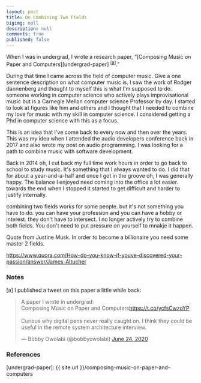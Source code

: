 ```yaml
---
layout: post
title: On Combining Two Fields
bigimg: null
description: null
comments: true
published: false
---
```



When I was in undergrad, I wrote a research paper, “[Composing Music on Paper and Computers][undergrad-paper] <sup>[[a]](#tweet-on-paper)</sup>.”

During that time I came across the field of computer music. Give a one sentence description on what computer music is. I saw the work of Rodger dannenberg and thought to myself this is what I'm supposed to do. someone working in computer science who actively plays improvisational music but is a Carnegie Mellon computer science Professor by day. I started to look at figures like him and others and I thought that I needed to combine my love for music with my skill in computer science.  I considered getting a Phd in computer science with this as a focus.

This is an idea that I've come back to every now and then over the years. This was my idea when I attended the audio developers conference back in 2017 and also wrote my post on audio programming. I was looking for a path to combine music with software development.

Back in 2014 oh, I cut back my full time work hours in order to go back to school to study music. It's something that I always wanted to do. I did that for about a year-and-a-half and once I got in the groove oh, I was generally happy. The balance I enjoyed need coming into the office a lot easier. towards the end when I stopped it started to get difficult and harder to justify internally.

 combining two fields works for some people. but it's not something you have to do. you can have your profession and you can have a hobby or interest. they don't have to intersect.  I no longer actively try to combine both fields.  You don't need to put pressure on yourself to mnakje it happen.

Quote from Justine Musk. In order to become a billionaire you need some master 2 fields.

https://www.quora.com/How-do-you-know-if-youve-discovered-your-passion/answer/James-Altucher



### Notes

[<a name="tweet-on-paper">a</a>] I published a tweet on this paper a little while back:

<blockquote class="twitter-tweet"><p lang="en" dir="ltr">A paper I wrote in undergrad:<br>Composing Music on Paper and Computers<a href="https://t.co/ycfsCwzoYP">https://t.co/ycfsCwzoYP</a><br><br>Curious why digital pens never really caught on. I think they could be useful in the remote system architecture interview.</p>&mdash; Bobby Owolabi (@bobbyowolabi) <a href="https://twitter.com/bobbyowolabi/status/1275924074833694720?ref_src=twsrc%5Etfw">June 24, 2020</a></blockquote> <script async src="https://platform.twitter.com/widgets.js" charset="utf-8"></script>

### References


[undergrad-paper]: {{ site.url }}/composing-music-on-paper-and-computers